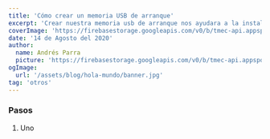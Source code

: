 ```yaml
---
title: 'Cómo crear un memoria USB de arranque'
excerpt: 'Crear nuestra memoria usb de arranque nos ayudara a la instalación de un sistema operativo escogido.'
coverImage: 'https://firebasestorage.googleapis.com/v0/b/tmec-api.appspot.com/o/images%2Fcrear-usb-de-arranque%2Fmemoria-de-arranque.jpg?alt=media&token=7b26f068-370c-4861-a932-54e2e966c875'
date: '14 de Agosto del 2020'
author:
  name: Andrés Parra
  picture: 'https://firebasestorage.googleapis.com/v0/b/tmec-api.appspot.com/o/jmGlZffY_400x400.jpg?alt=media&token=64e638e3-57c1-4d7d-83e0-7ee87a1726fa'
ogImage:
  url: '/assets/blog/hola-mundo/banner.jpg'
tag: 'otros'
---
```



### Pasos

1. Uno
